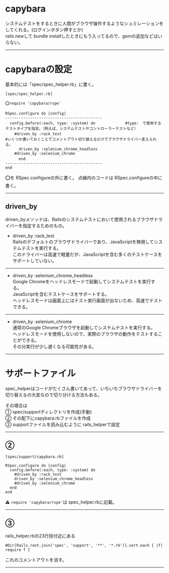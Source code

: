 # capybara
システムテストをするときに人間がブラウザ操作するようなシュミレーションをしてくれる。(ログインボタン押すとか)    
rails newして bundle installしたときにもう入ってるので、gemの追加などはいらない。
***

# capybaraの設定
基本的には「spec/spec_helper.rb」に書く。
~~~
[spec/spec_helper.rb]

⭕️require 'capybara/rspe'

RSpec.configure do |config|
-------------------------------------------
  config.before(:each, type: :system) do　　　　　　　　#type:　で使用するテストタイプを指定。（例えば、システムテストやコントローラーテストなど）
    #driven_by :rack_test　　　　　　　　　　　　　　　　　　　　　　　　　　　　　　　　　　　　　　#いくつか書いておくことでコメントアウト切り替えるだけでブラウザドライバー変えられる。
      driven_by :selenium_chrome_headless
    #driven_by :selenium_chrome
　　　 end
-------------------------------------------
end
~~~
⭕️を RSpec.configureの外に書く。
点線内のコードは RSpec.configureの中に書く。
***

## driven_by
driven_byメソッドは、Railsのシステムテストにおいて使用されるブラウザドライバーを指定するためのもの。
    
- driven_by :rack_test    
Railsのデフォルトのブラウザドライバーであり、JavaScriptを無視してシステムテストを実行する。    
このドライバーは高速で軽量だが、JavaScriptを含む多くのテストケースをサポートしていない。    
***

- driven_by :selenium_chrome_headless    
Google Chromeをヘッドレスモードで起動してシステムテストを実行する。    
JavaScriptを含むテストケースをサポートする。    
ヘッドレスモードは画面上にはテスト実行画面が出ないため、高速でテストできる。
***

- driven_by :selenium_chrome    
通常のGoogle Chromeブラウザを起動してシステムテストを実行する。    
ヘッドレスモードを使用しないので、実際のブラウザの動作をテストすることができる。    
その分実行が少し遅くなる可能性がある。
***

# サポートファイル
spec_helperはコードがたくさん書いてあって、いちいちブラウザドライバーを切り替えるの大変なので切り分ける方法もある。    
    
その場合は    
① spec/supportディレクトリを作成(手動)        
② その配下にcapybara.rbファイルを作成        
③ supportファイルを読み込むように rails_helperで設定    
***

## ②
~~~
[spec/support/capybara.rb]

RSpec.configure do |config|
  config.before(:each, type: :system) do
    #driven_by :rack_test
    driven_by :selenium_chrome_headless
    #driven_by :selenium_chrome
  end
end
~~~
⚠️ `require 'capybara/rspe'`は spec_helper.rbに記載。    
***

## ③
rails_helper.rbの23行目付近にある
~~~
#Dir[Rails.root.join('spec', 'support', '**', '*.rb')].sort.each { |f| require f }
~~~
これのコメントアウトを消す。
***

